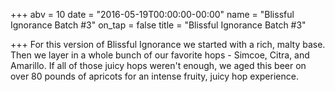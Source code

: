 +++
abv = 10
date = "2016-05-19T00:00:00-00:00"
name = "Blissful Ignorance Batch #3"
on_tap = false
title = "Blissful Ignorance Batch #3"

+++
For this version of Blissful Ignorance we started with a rich, malty base. Then we layer in a whole bunch of our favorite hops - Simcoe, Citra, and Amarillo. If all of those juicy hops weren't enough, we aged this beer on over 80 pounds of apricots for an intense fruity, juicy hop experience.
